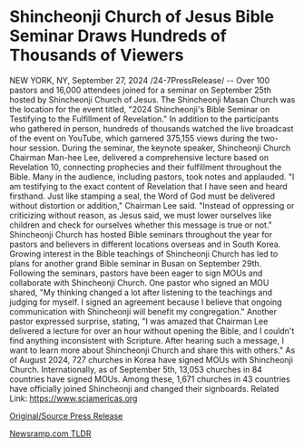 # Shincheonji Church of Jesus Bible Seminar Draws Hundreds of Thousands of Viewers

NEW YORK, NY, September 27, 2024 /24-7PressRelease/ -- Over 100 pastors and 16,000 attendees joined for a seminar on September 25th hosted by Shincheonji Church of Jesus. The Shincheonji Masan Church was the location for the event titled, "2024 Shincheonji's Bible Seminar on Testifying to the Fulfillment of Revelation."   In addition to the participants who gathered in person, hundreds of thousands watched the live broadcast of the event on YouTube, which garnered 375,155 views during the two-hour session. During the seminar, the keynote speaker, Shincheonji Church Chairman Man-hee Lee, delivered a comprehensive lecture based on Revelation 10, connecting prophecies and their fulfillment throughout the Bible. Many in the audience, including pastors, took notes and applauded.  "I am testifying to the exact content of Revelation that I have seen and heard firsthand. Just like stamping a seal, the Word of God must be delivered without distortion or addition," Chairman Lee said. "Instead of oppressing or criticizing without reason, as Jesus said, we must lower ourselves like children and check for ourselves whether this message is true or not."  Shincheonji Church has hosted Bible seminars throughout the year for pastors and believers in different locations overseas and in South Korea. Growing interest in the Bible teachings of Shincheonji Church has led to plans for another grand Bible seminar in Busan on September 29th.  Following the seminars, pastors have been eager to sign MOUs and collaborate with Shincheonji Church. One pastor who signed an MOU shared, "My thinking changed a lot after listening to the teachings and judging for myself. I signed an agreement because I believe that ongoing communication with Shincheonji will benefit my congregation."  Another pastor expressed surprise, stating, "I was amazed that Chairman Lee delivered a lecture for over an hour without opening the Bible, and I couldn't find anything inconsistent with Scripture. After hearing such a message, I want to learn more about Shincheonji Church and share this with others."  As of August 2024, 727 churches in Korea have signed MOUs with Shincheonji Church. Internationally, as of September 5th, 13,053 churches in 84 countries have signed MOUs. Among these, 1,671 churches in 43 countries have officially joined Shincheonji and changed their signboards.  Related Link: https://www.scjamericas.org 

[Original/Source Press Release](https://www.24-7pressrelease.com/press-release/514754/shincheonji-church-of-jesus-bible-seminar-draws-hundreds-of-thousands-of-viewers) 

[Newsramp.com TLDR](https://newsramp.com/None) 